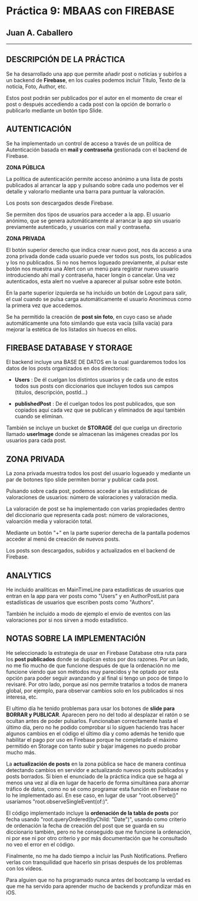 # Práctica 9: MBAAS con FIREBASE
## Juan A. Caballero
---------------------------------------------




DESCRIPCIÓN DE LA PRÁCTICA
---------------------------------------------
Se ha desarrollado una app que permite añadir post o noticias y subirlos a un backend de **Firebase**, en los cuales podemos incluir Titulo, Texto de la noticia, Foto, Author, etc.

Estos post podrán ser publicados por el autor en el momento de crear el post o después accediendo a cada post con la opción de borrarlo o publicarlo mediante un botón tipo Slide.


AUTENTICACIÓN
---------------------------------------------
Se ha implementado un control de acceso a través de un política de Autenticación basada en **mail y contraseña** gestionada con el backend de Firebase. 

**ZONA PÚBLICA**

La política de autenticación permite acceso anónimo a una lista de posts publicados al arrancar la app y pulsando sobre cada uno podemos ver el detalle y valorarlo mediante una barra para puntuar la valoración.

Los posts son descargados desde Firebase. 

Se permiten dos tipos de usuarios para acceder a la app. El usuario anónimo, que se genera automáticamente al arrancar la app sin usuario previamente autenticado, y usuarios con mail y contraseña.  

**ZONA PRIVADA**

El botón superior derecho que indica crear nuevo post, nos da acceso a una zona privada donde cada usuario puede ver todos sus posts, los publicados y los no publicados. Si no nos hemos logueado previamente, al pulsar este botón nos muestra una Alert con un menú para registrar nuevo usuario introduciendo ahí mail y contraseña, hacer longin o cancelar. Una vez autenticados, esta alert no vuelve a aparecer al pulsar sobre este botón. 

En la parte superior izquierda se ha incluido un botón de Logout para salir, el cual cuando se pulsa carga automáticamente el usuario Anonimous como la primera vez que accedemos. 

Se ha permitido la creación de **post sin foto**, en cuyo caso se añade automáticamente una foto similando que esta vacía (silla vacía) para mejorar la estética de los listados sin huecos en ellos.


FIREBASE DATABASE Y STORAGE
---------------------------------------------

El backend incluye una BASE DE DATOS en la cual guardaremos todos los datos de los posts organizados en dos directorios: 
	
- **Users** : De él cuelgan los distintos usuarios y de cada uno de estos todos sus posts con diccionarios que incluyen todos sus campos (titulos, descripción, postId...)
	
- **publishedPost** : De él cuelgan todos los post publicados, que son copiados aquí cada vez que se publican y eliminados de aquí también cuando se eliminan.


También se incluye un bucket de **STORAGE** del que cuelga un directorio llamado **userImage** donde se almacenan las imágenes creadas por los usuarios para cada post.


ZONA PRIVADA
---------------------------------------------
La zona privada muestra todos los post del usuario logueado y mediante un par de botones tipo slide permiten borrar y publicar cada post. 

Pulsando sobre cada post, podemos acceder a las estadísticas de valoraciones de usuarios: número de valoraciones y valoración media. 

La valoración de post se ha implementado con varias propiedades dentro del diccionario que representa cada post: número de valoraciones, valoarción media y valoración total. 

Mediante un botón "+" en la parte superior derecha de la pantalla podemos acceder al menú de creación de nuevos posts. 

Los posts son descargados, subidos y actualizados en el backend de Firebase.

ANALYTICS
---------------------------------------------

He incluido analíticas en MainTimeLine para estadísticas de usuarios que entran en la app para ver posts como "Users" y en AuthorPostList para estadísticas de usuarios que escriben posts como "Authors".

También he incluido a modo de ejemplo el envío de eventos con las valoraciones por si nos sirven a modo estadístico. 

NOTAS SOBRE LA IMPLEMENTACIÓN
---------------------------------------------

He seleccionado la estrategia de usar en Firebase Database otra ruta para los **post publicados** donde se duplican estos por dos razones. Por un lado, no me fio mucho de que funcione después de que la ordenación no me funcione viendo que son métodos muy parecidos y he optado por esta opción para poder seguir avanzando y al final si tengo un poco de timpo lo revisaré. Por otro lado, porque así nos permite tratarlos a todos de manera global, por ejemplo, para observar cambios solo en los publicados si nos interesa, etc.  

El ultimo día he tenido problemas para usar los botones de **slide para BORRAR y PUBLICAR**. Aparecen pero no del todo al desplazar el ratón o se ocultan antes de poder pulsarlos. Funcionaban correctamente hasta el último día, pero no he podido comprobar si lo siguen haciendo tras hacer algunos cambios en el código el último día y como además he tenido que habilitar el pago por uso en Firebase porque he completado el máximo permitido en Storage con tanto subir y bajar imágenes no puedo probar mucho más.

La **actualización de posts** en la zona pública se hace de manera continua detectando cambios en servidor e actualizando nuevos posts publicados y posts borrados. Si bien el enunciado de la práctica indica que se haga al menos una vez al día en lugar de hacerlo de forma simultánea para ahorrar tráfico de datos, como no sé como programar esta función en Firebase no lo he implementado así. En ese caso, en lugar de usar "root.observe()" usaríamos "root.observeSingleEvent(of:)". 

El código implementado incluye la **ordenación de la tabla de posts** por fecha usando "root.queryOrdered(byChild: "Date")", usando como criterio de ordenación la fecha de creación del post que se guarda en su diccionario también, pero no he conseguido que me funcione la ordenación, ni por ese ni por otro criterio y por más documentación que he consultado no veo el error en el código. 

Finalmente, no me ha dado tiempo a incluir las Push Notifications. Prefiero verlas con tranquilidad que hacerlo sin prisas después de los problemas con los vídeos.


Para alguien que no ha programado nunca antes del bootcamp la verdad es que me ha servido para aprender mucho de backends y profundizar más en iOS.
 








  


